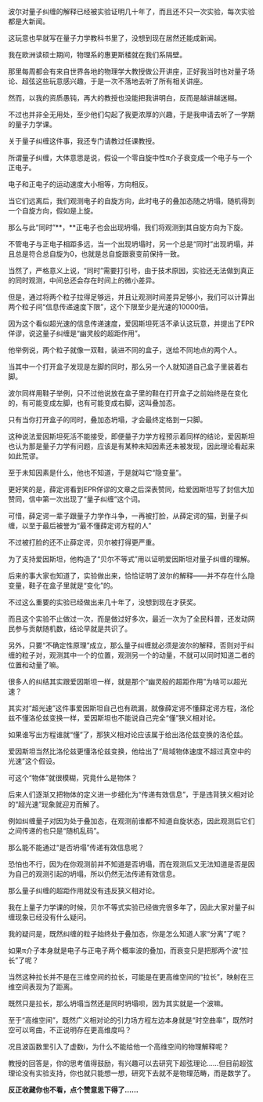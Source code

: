 



波尔对量子纠缠的解释已经被实验证明几十年了，而且还不只一次实验，每次实验都是大新闻。

这玩意也早就写在量子力学教科书里了，没想到现在居然还能成新闻。

我在欧洲读硕士期间，物理系的惠更斯楼就在我们系隔壁。

那里每周都会有来自世界各地的物理学大教授做公开讲座，正好我当时也对量子场论、超弦这些玩意感兴趣，于是一次不落地去听了所有相关讲座。

然而，以我的资质愚钝，再大的教授也没能把我讲明白，反而是越讲越迷糊。

不过也并非全无用处，至少他们勾起了我更浓厚的兴趣，于是我申请去听了一学期的量子力学课。

关于量子纠缠这件事，我还专门请教过任课教授。

所谓量子纠缠，大体意思是说，假设一个零自旋中性π介子衰变成一个电子与一个正电子。

电子和正电子的运动速度大小相等，方向相反。

当它们远离后，我们观测电子的自旋方向，此时电子的叠加态随之坍塌，随机得到一个自旋方向，假如是上旋。

那么与此“同时”**，**正电子也会出现坍塌，我们将观测到其自旋方向为下旋。

不管电子与正电子相距多远，当一个出现坍塌时，另一个总是“同时”出现坍塌，并且总是符合总自旋为0，也就是总自旋跟衰变前保持一致。

当然了，严格意义上说，“同时”需要打引号，由于技术原因，实验还无法做到真正的同时观测，中间总还会存在时间上的微小差异。

但是，通过将两个粒子拉得足够远，并且让观测时间差异足够小，我们可以计算出两个粒子间“信息传递速度下限”，这个下限至少是光速的10000倍。

因为这个看似超光速的信息传递速度，爱因斯坦死活不承认这玩意，并提出了EPR佯谬，说这量子纠缠是“幽灵般的超距作用”。

他举例说，两个粒子就像一双鞋，装进不同的盒子，送给不同地点的两个人。

当其中一个打开盒子发现是左脚的同时，那么另一个人就知道自己盒子里装着右脚。

波尔同样用鞋子举例，只不过他说放在盒子里的鞋在打开盒子之前始终是在变化的，有可能变成左脚，也有可能变成右脚，这叫叠加态。

只有当你打开盒子的同时，叠加态坍塌，才会最终定格到一只脚。

这种说法爱因斯坦死活不能接受，即便量子力学方程预示着同样的结论，爱因斯坦也认为那是量子力学有问题，应该是有某种未知因素还未被发现，因此理论看起来如此荒谬。

至于未知因素是什么，他也不知道，于是就叫它“隐变量”。

更好笑的是，薛定谔看到EPR佯谬的文章之后深表赞同，给爱因斯坦写了封信大加赞同，信中第一次出现了“量子纠缠”这个词。

可惜，薛定谔一辈子跟量子力学作斗争，一再被打脸，从薛定谔的猫，到量子纠缠，以至于最后被誉为“最不懂薛定谔方程的人”

不过被打脸的还不止薛定谔，贝尔被打得更严重。

为了支持爱因斯坦，他构造了“贝尔不等式”用以证明爱因斯坦对量子纠缠的理解。

后来的事大家也知道了，实验做出来，恰恰证明了波尔的解释——并不存在什么隐变量，鞋子在盒子里就是“变化”的。

不过这么重要的实验已经做出来几十年了，没想到现在才获奖。

而且这个实验不止做过一次，而是做过好多次，最近一次为了全民科普，还发动网民参与贡献随机数，结论早就是共识了。

另外，只要“不确定性原理”成立，那么量子纠缠就必须是波尔的解释，否则对于纠缠的粒子对，观测其中一个的位置，观测另一个的动量，不就可以同时知道二者的位置和动量了嘛。

很多人的纠结其实跟爱因斯坦一样，就是那个“幽灵般的超距作用”为啥可以超光速？

其实对“超光速”这件事爱因斯坦自己也有疏漏，就像薛定谔不懂薛定谔方程，洛伦兹不懂洛伦兹变换一样，爱因斯坦也不能说自己完全“懂”狭义相对论。

如果谁写出方程谁就“懂”了，那狭义相对论应该属于给出洛伦兹变换的洛伦兹。

爱因斯坦当然比洛伦兹更懂洛伦兹变换，他给出了“局域物体速度不超过真空中的光速”这个假设。

可这个“物体”就很模糊，究竟什么是物体？

后来人们逐渐又把物体的定义进一步细化为“传递有效信息”，于是违背狭义相对论的“超光速”现象就迎刃而解了。

例如纠缠量子对因为处于叠加态，在观测前谁都不知道自旋状态，因此观测后它们之间传递的也只是“随机乱码”。

那么能不能通过“是否坍塌”传递有效信息呢？

恐怕也不行，因为在你观测前并不知道是否坍塌，而在观测后又无法知道是否是因为自己的观测引起的坍塌，所以仍然无法传递有效信息。

那么量子纠缠的超距作用就没有违反狭义相对论。

我在上量子力学课的时候，贝尔不等式实验已经做完很多年了，因此大家对量子纠缠现象已经没有什么疑问。

我的疑问是，既然纠缠的粒子始终处于叠加态，你是怎么知道人家“分离”了呢？

如果π介子本身就是电子与正电子两个概率波的叠加，而衰变只是把那两个波“拉长”了呢？

当然这种拉长并不是在三维空间的拉长，可能是在更高维空间的“拉长”，映射在三维空间表现为了距离。

既然只是拉长，那么坍塌当然还是同时坍塌呗，因为其实就是一个波嘛。

至于“高维空间”，既然广义相对论的引力场方程左边本身就是“时空曲率”，既然时空可以弯曲，不正说明存在更高维度吗？

况且波函数里引入了虚数i，为什么不能给他一个高维空间的物理解释呢？

教授的回答是，你的思考值得鼓励，有兴趣可以去研究下超弦理论……但目前超弦理论没有实验支持，你也就只能想一想，研究下去就不是物理范畴，而是数学了。

**反正收藏你也不看，点个赞意思下得了……**





